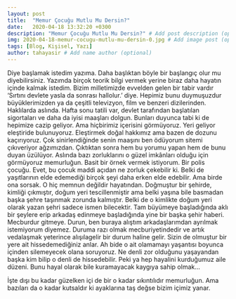 ```yaml
---
layout: post
title:  "Memur Çocuğu Mutlu Mu Dersin?"
date:   2020-04-18 13:32:20 +0300
description: "Memur Çocuğu Mutlu Mu Dersin?" # Add post description (optional)
img: 2020-04-18-memur-cocugu-mutlu-mu-dersin-0.jpg # Add image post (optional)
tags: [Blog, Kişisel, Yazı]
author: tahayasir # Add name author (optional)
---
```

Diye başlamak istedim yazıma. Daha başlıktan böyle bir başlangıç olur mu diyebilirsiniz. Yazımda birçok teorik bilgi vermek yerine biraz daha hayatın içinde kalmak istedim. Bizim milletimizde evvelden gelen bir tabir vardır ‘Sırtını devlete yasla da sonrası hallolur.’ diye. Hepimiz bunu duymuşuzdur büyüklerimizden ya da çeşitli televizyon, film ve benzeri dizilerinden. Haklılarda aslında. Hafta sonu tatili var, devlet tarafından başlatılan sigortaları ve daha da iyisi maaşları dolgun. Bunları duyunca tabi ki de hepimize cazip geliyor. Ama hiçbirimiz içerisini görmüyoruz. Yeri geliyor eleştiride bulunuyoruz. Eleştirmek doğal hakkımız ama bazen de dozunu kaçırıyoruz. Çok sinirlendiğinde senin maaşını ben ödüyorum sitemi çıkıveriyor ağzımızdan. Çıktıktan sonra hem bu yorumu yapan hem de bunu duyan üzülüyor. Aslında bazı zorluklarını o güzel imkânları olduğu için görmüyoruz memurluğun. Basit bir örnek vermek istiyorum. Bir polis çocuğu. Evet, bu çocuk maddi açıdan ne zorluk çekebilir ki. Belki de yaşıtlarının elde edemediği birçok şeyi daha erken elde edebilir. Ama birde ona sorsak. O hiç memnun değildir hayatından. Doğmuştur bir şehirde, kimliği çıkmıştır, doğum yeri tescillenmiştir ama belki yaşına bile basmadan başka şehre taşınmak zorunda kalmıştır. Belki de o kimlikte doğum yeri olarak yazan şehri sadece ismen bilecektir. Tam büyümeye başladığında aklı bir şeylere erip arkadaş edinmeye başladığında yine bir başka şehir haberi. Mecburdur gitmeye. Durun, ben buraya alıştım arkadaşlarımdan ayrılmak istemiyorum diyemez. Duruma razı olmak mecburiyetindedir ve artık vedalaşmak yeterince alışılagelir bir durum haline gelir. Sizin de olmuştur bir yere ait hissedemediğiniz anlar. Ah bide o ait olamamayı yaşantısı boyunca içinden silemeyecek olana soruyoruz. Ne denli zor olduğunu yaşayandan başka kim bilip o denli de hissedebilir. Peki ya hep hayalini kurduğumuz aile düzeni. Bunu hayal olarak bile kuramayacak kaygıya sahip olmak… 

İşte dışı bu kadar güzelken içi de bir o kadar sıkıntılıdır memurluğun. Ama bazıları da o kadar kutsaldır ki ayaklarına taş değse bizim içimiz yanar.
